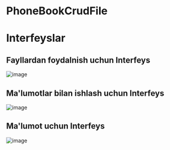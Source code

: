 # PhoneBookCrudFile
# Interfeyslar
## Fayllardan foydalnish uchun Interfeys
![image](https://github.com/Ahmadxon1990/PhoneBookCrudFile/assets/153198605/3a7e94e7-ebad-4809-94a1-2eb3c5f0787f)

## Ma'lumotlar bilan ishlash uchun Interfeys
![image](https://github.com/Ahmadxon1990/PhoneBookCrudFile/assets/153198605/dfbd0d2a-c261-49b2-baae-673cec5881a2)

## Ma'lumot uchun Interfeys
![image](https://github.com/Ahmadxon1990/PhoneBookCrudFile/assets/153198605/b5a0b234-40eb-4a4b-be3c-8f18c3bde906)


